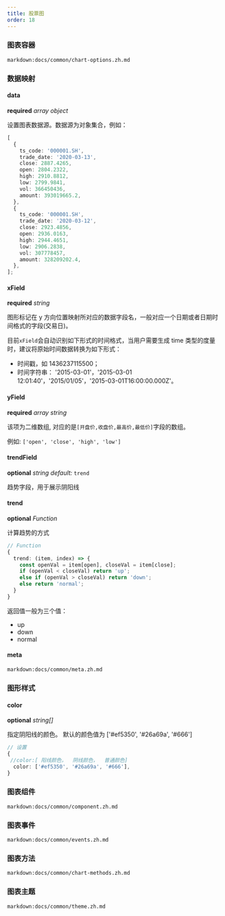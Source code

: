 ```yaml
---
title: 股票图
order: 18
---
```


### 图表容器

`markdown:docs/common/chart-options.zh.md`

### 数据映射

#### data

<description>**required** _array object_</description>

设置图表数据源。数据源为对象集合，例如：

```ts
[
  {
    ts_code: '000001.SH',
    trade_date: '2020-03-13',
    close: 2887.4265,
    open: 2804.2322,
    high: 2910.8812,
    low: 2799.9841,
    vol: 366450436,
    amount: 393019665.2,
  },
  {
    ts_code: '000001.SH',
    trade_date: '2020-03-12',
    close: 2923.4856,
    open: 2936.0163,
    high: 2944.4651,
    low: 2906.2838,
    vol: 307778457,
    amount: 328209202.4,
  },
];
```

#### xField 

<description>**required** _string_</description>

图形标记在 y 方向位置映射所对应的数据字段名，一般对应一个日期或者日期时间格式的字段(交易日)。

目前`xField`会自动识别如下形式的时间格式，当用户需要生成 time 类型的度量时，建议将原始时间数据转换为如下形式：

- 时间戳，如 1436237115500；
- 时间字符串： '2015-03-01'，'2015-03-01 12:01:40'，'2015/01/05'，'2015-03-01T16:00:00.000Z'。

#### yField 

<description>**required** _array string_</description>

该项为二维数组, 对应的是`[开盘价,收盘价,最高价,最低价]`字段的数组。

例如: `['open', 'close', 'high', 'low']`


#### trendField

<description>**optional**  _string_ _default:_ `trend`</description>

趋势字段，用于展示阴阳线

#### trend

<description>**optional**  _Function_</description>

计算趋势的方式
```ts
// Function
{
  trend: (item, index) => {
    const openVal = item[open], closeVal = item[close];
    if (openVal < closeVal) return 'up';
    else if (openVal > closeVal) return 'down';
    else return 'normal';
  }
}
```

返回值一般为三个值：
- up
- down
- normal


#### meta

`markdown:docs/common/meta.zh.md`

### 图形样式

#### color

<description>**optional** _string[]_</description>

指定阴阳线的颜色。
默认的颜色值为  ['#ef5350', '#26a69a', '#666']

```ts
// 设置
{
 //color:[ 阳线颜色，  阴线颜色，  普通颜色]
  color: ['#ef5350', '#26a69a', '#666'],
}

```


### 图表组件

`markdown:docs/common/component.zh.md`

### 图表事件

`markdown:docs/common/events.zh.md`

### 图表方法

`markdown:docs/common/chart-methods.zh.md`

### 图表主题

`markdown:docs/common/theme.zh.md`
